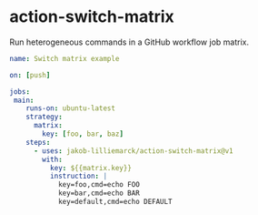 # action-switch-matrix
Run heterogeneous commands in a GitHub workflow job matrix.

```yml
name: Switch matrix example

on: [push]

jobs:
 main:
    runs-on: ubuntu-latest
    strategy:
      matrix:
        key: [foo, bar, baz]
    steps:   
      - uses: jakob-lilliemarck/action-switch-matrix@v1
        with:
          key: ${{matrix.key}}
          instruction: |
            key=foo,cmd=echo FOO
            key=bar,cmd=echo BAR
            key=default,cmd=echo DEFAULT
```
